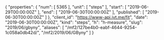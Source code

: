 {
  "properties": {
    "num": [
      5365
    ],
    "unit": [
      "steps"
    ],
    "start": [
      "2019-06-29T00:00:00Z"
    ],
    "end": [
      "2019-06-30T00:00:00Z"
    ],
    "published": [
      "2019-06-30T00:00:00Z"
    ]
  },
  "client_id": "https://www-api.jvt.me/fit",
  "date": "2019-06-30T00:00:00Z",
  "kind": "steps",
  "h": "h-measure",
  "slug": "2019/06/gbyny",
  "aliases": [
    "/mf2/127be4b0-eabf-4644-9254-1c058a0db42d/",
    "/mf2/2019/06/GByny"
  ]
}

